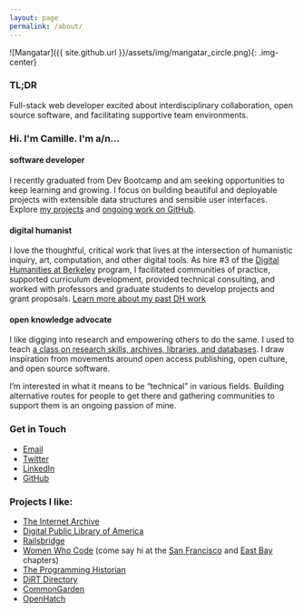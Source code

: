 ```yaml
---
layout: page
permalink: /about/
---
```

![Mangatar]({{ site.github.url }}/assets/img/mangatar_circle.png){: .img-center}

### TL;DR
Full-stack web developer excited about interdisciplinary collaboration, open source software, and facilitating supportive team environments.

### Hi. I'm Camille. I'm a/n...

#### software developer
I recently graduated from Dev Bootcamp and am seeking opportunities to keep learning and growing. I focus on building beautiful and deployable projects with extensible data structures and sensible user interfaces. Explore [my projects](/portfolio) and [ongoing work on GitHub](https://github.com/camillevilla).

#### digital humanist
I love the thoughtful, critical work that lives at the intersection of humanistic inquiry, art, computation, and other digital tools. As hire #3 of the [Digital Humanities at Berkeley](https://digitalhumanities.berkeley.edu) program, I facilitated communities of practice, supported curriculum development, provided technical consulting, and worked with professors and graduate students to develop projects and grant proposals. [Learn more about my past DH work](/dhb)

#### open knowledge advocate
I like digging into research and empowering others to do the same. I used to teach [a class on research skills, archives, libraries, and databases](http://historicalresearchworkshop.com/?page_id=2). I draw inspiration from movements around open access publishing, open culture, and open source software.

I’m interested in what it means to be “technical” in various fields. Building alternative routes for people to get there and gathering communities to support them is an ongoing passion of mine.

### Get in Touch
- [Email](mailto:cvilla100@gmail.com)
- [Twitter](https://www.twitter.com/effusivelynerdy)
- [LinkedIn](https://www.linkedin.com/in/camillevilla)
- [GitHub](https://www.github.com/camillevilla)

### Projects I like:
- [The Internet Archive](https://www.archive.org)
- [Digital Public Library of America](https://www.dp.la)
- [Railsbridge](https://www.railsbridge.org)
- [Women Who Code](https://www.womenwhocode.com) (come say hi at the [San Francisco](https://www.meetup.com/Women-Who-Code-SF/) and [East Bay](https://www.meetup.com/Women-Who-Code-East-Bay/) chapters)
- [The Programming Historian](https://www.programminghistorian.org)
- [DiRT Directory](https://www.dirtdirectory.org)
- [CommonGarden](https://www.commongarden.org)
- [OpenHatch](https://openhatch.org/) 

